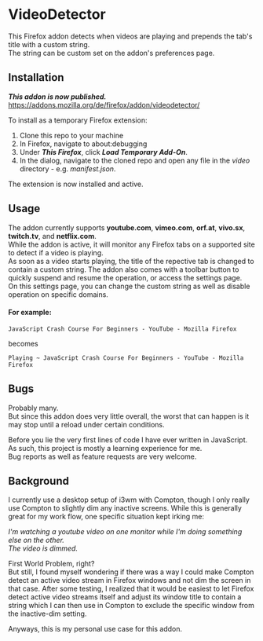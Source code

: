 # VideoDetector

This Firefox addon detects when videos are playing and prepends the tab's title with a custom string.  
The string can be custom set on the addon's preferences page.


## Installation

**_This addon is now published._**
https://addons.mozilla.org/de/firefox/addon/videodetector/


To install as a temporary Firefox extension:

1. Clone this repo to your machine
2. In Firefox, navigate to about:debugging
3. Under _**This Firefox**_, click _**Load Temporary Add-On**_.
4. In the dialog, navigate to the cloned repo and open any file in the _video_ directory - e.g. _manifest.json_.

The extension is now installed and active.

## Usage

The addon currently supports **youtube.com**, **vimeo.com**, **orf.at**, **vivo.sx**, **twitch.tv**, and **netflix.com**.  
While the addon is active, it will monitor any Firefox tabs on a supported site to detect if a video is playing.  
As soon as a video starts playing,
the title of the repective tab is changed to contain a custom string.
The addon also comes with a toolbar button to quickly suspend and resume the operation, or access the settings page.  
On this settings page, you can change the custom string as well as disable operation on specific domains.

#### For example:

    JavaScript Crash Course For Beginners - YouTube - Mozilla Firefox
becomes

    Playing ~ JavaScript Crash Course For Beginners - YouTube - Mozilla Firefox

## Bugs

Probably many.  
But since this addon does very little overall, the worst that can happen is it may stop until a reload under certain conditions.  



Before you lie the very first lines of code I have ever written in JavaScript.
As such, this project is mostly a learning experience for me.  
Bug reports as well as feature requests are very welcome.

## Background

I currently use a desktop setup of i3wm with Compton, though I only really use Compton to slightly dim any inactive screens.
While this is generally great for my work flow, one specific situation kept irking me:

_I'm watching a youtube video on one monitor while I'm doing something else on the other.  
The video is dimmed._

First World Problem, right?  
But still, I found myself wondering if there was a way I could make Compton detect an active 
video stream in Firefox windows and not dim the screen in that case. After some testing, I realized that it would be easiest to
let Firefox detect active video streams itself and adjust its window title to contain a string which I can then use in Compton to exclude 
the specific window from the inactive-dim setting.

Anyways, this is my personal use case for this addon. 



